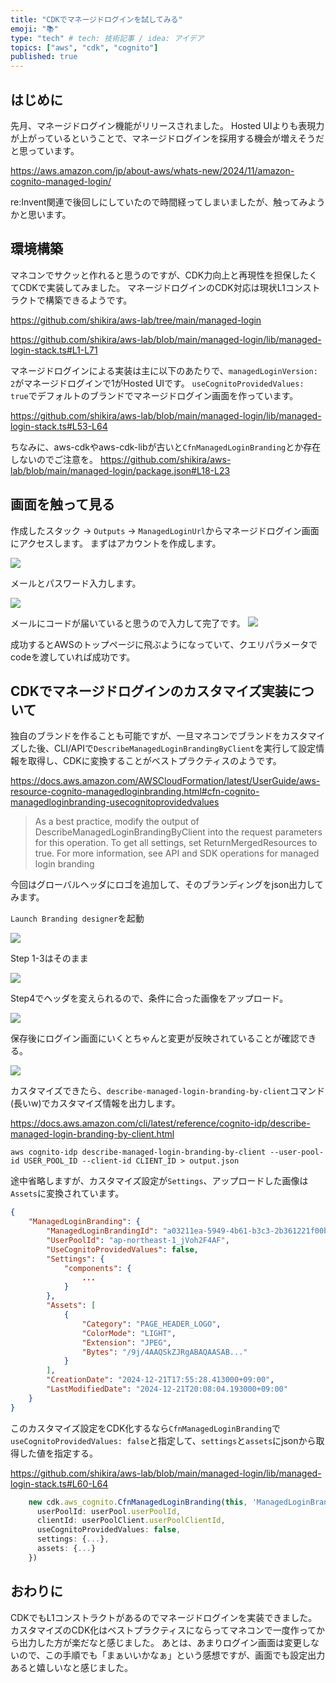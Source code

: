 ```yaml
---
title: "CDKでマネージドログインを試してみる"
emoji: "📚"
type: "tech" # tech: 技術記事 / idea: アイデア
topics: ["aws", "cdk", "cognito"]
published: true
---
```


## はじめに

先月、マネージドログイン機能がリリースされました。
Hosted UIよりも表現力が上がっているということで、マネージドログインを採用する機会が増えそうだと思っています。

https://aws.amazon.com/jp/about-aws/whats-new/2024/11/amazon-cognito-managed-login/

re:Invent関連で後回しにしていたので時間経ってしまいましたが、触ってみようかと思います。

## 環境構築

マネコンでサクッと作れると思うのですが、CDK力向上と再現性を担保したくてCDKで実装してみました。
マネージドログインのCDK対応は現状L1コンストラクトで構築できるようです。

https://github.com/shikira/aws-lab/tree/main/managed-login


https://github.com/shikira/aws-lab/blob/main/managed-login/lib/managed-login-stack.ts#L1-L71

マネージドログインによる実装は主に以下のあたりで、`managedLoginVersion: 2`がマネージドログインで1がHosted UIです。
`useCognitoProvidedValues: true`でデフォルトのブランドでマネージドログイン画面を作っています。

https://github.com/shikira/aws-lab/blob/main/managed-login/lib/managed-login-stack.ts#L53-L64

ちなみに、aws-cdkやaws-cdk-libが古いと`CfnManagedLoginBranding`とか存在しないのでご注意を。
https://github.com/shikira/aws-lab/blob/main/managed-login/package.json#L18-L23

## 画面を触って見る

作成したスタック -> `Outputs` -> `ManagedLoginUrl`からマネージドログイン画面にアクセスします。
まずはアカウントを作成します。

![](/images/c4032b96231f7e/0001.png)

メールとパスワード入力します。

![](/images/c4032b96231f7e/0002.png)

メールにコードが届いていると思うので入力して完了です。
![](/images/c4032b96231f7e/0003.png)

成功するとAWSのトップページに飛ぶようになっていて、クエリパラメータでcodeを渡していれば成功です。

## CDKでマネージドログインのカスタマイズ実装について

独自のブランドを作ることも可能ですが、一旦マネコンでブランドをカスタマイズした後、CLI/APIで`DescribeManagedLoginBrandingByClient`を実行して設定情報を取得し、CDKに変換することがベストプラクティスのようです。

https://docs.aws.amazon.com/AWSCloudFormation/latest/UserGuide/aws-resource-cognito-managedloginbranding.html#cfn-cognito-managedloginbranding-usecognitoprovidedvalues

> As a best practice, modify the output of DescribeManagedLoginBrandingByClient into the request parameters for this operation. To get all settings, set ReturnMergedResources to true. For more information, see API and SDK operations for managed login branding


今回はグローバルヘッダにロゴを追加して、そのブランディングをjson出力してみます。

`Launch Branding designer`を起動

![](/images/c4032b96231f7e/0004.png)

Step 1-3はそのまま

![](/images/c4032b96231f7e/0005.png)

Step4でヘッダを変えられるので、条件に合った画像をアップロード。

![](/images/c4032b96231f7e/0006.png)

保存後にログイン画面にいくとちゃんと変更が反映されていることが確認できる。

![](/images/c4032b96231f7e/0007.png)


カスタマイズできたら、`describe-managed-login-branding-by-client`コマンド(長いw)でカスタマイズ情報を出力します。

https://docs.aws.amazon.com/cli/latest/reference/cognito-idp/describe-managed-login-branding-by-client.html

```shell
aws cognito-idp describe-managed-login-branding-by-client --user-pool-id USER_POOL_ID --client-id CLIENT_ID > output.json
```

途中省略しますが、カスタマイズ設定が`Settings`、アップロードした画像は`Assets`に変換されています。
```json
{
    "ManagedLoginBranding": {
        "ManagedLoginBrandingId": "a03211ea-5949-4b61-b3c3-2b361221f00b",
        "UserPoolId": "ap-northeast-1_jVoh2F4AF",
        "UseCognitoProvidedValues": false,
        "Settings": {
            "components": {
                ...
            }
        },
        "Assets": [
            {
                "Category": "PAGE_HEADER_LOGO",
                "ColorMode": "LIGHT",
                "Extension": "JPEG",
                "Bytes": "/9j/4AAQSkZJRgABAQAASAB..."
            }
        ],
        "CreationDate": "2024-12-21T17:55:28.413000+09:00",
        "LastModifiedDate": "2024-12-21T20:08:04.193000+09:00"
    }
}
```

このカスタマイズ設定をCDK化するなら`CfnManagedLoginBranding`で`useCognitoProvidedValues: false`と指定して、`settings`と`assets`にjsonから取得した値を指定する。

https://github.com/shikira/aws-lab/blob/main/managed-login/lib/managed-login-stack.ts#L60-L64

```TypeScript
    new cdk.aws_cognito.CfnManagedLoginBranding(this, 'ManagedLoginBranding', {
      userPoolId: userPool.userPoolId,
      clientId: userPoolClient.userPoolClientId,
      useCognitoProvidedValues: false,
      settings: {...},
      assets: {...}
    })
```

## おわりに

CDKでもL1コンストラクトがあるのでマネージドログインを実装できました。
カスタマイズのCDK化はベストプラクティスにならってマネコンで一度作ってから出力した方が楽だなと感じました。
あとは、あまりログイン画面は変更しないので、この手順でも「まぁいいかなぁ」という感想ですが、画面でも設定出力あると嬉しいなと感じました。
